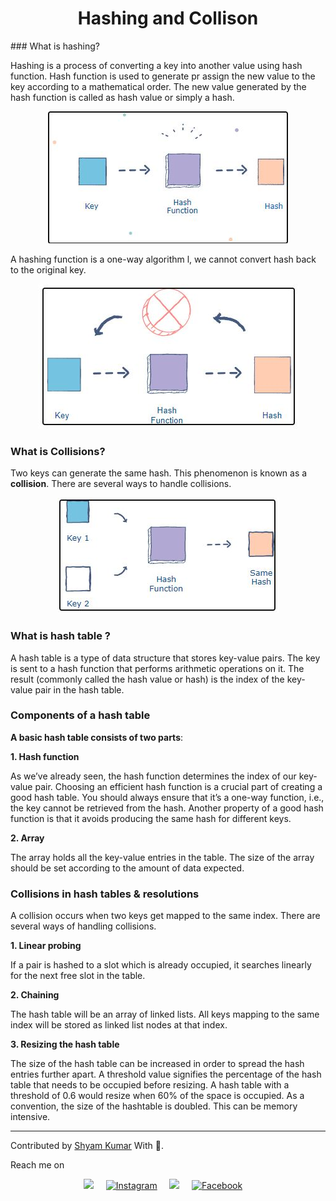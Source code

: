 <h1 align="center">Hashing and Collison</h1>
### What is hashing?
<p>Hashing is a process of converting a key into another value using hash function. Hash function is used to generate pr assign the new value to the key according to a mathematical order. The new value generated by the hash function is called as hash value or simply a hash.</p>

<p align="center">
<img src="hash.JPG" >
</p>

<p>A hashing function is a one-way algorithm l, we cannot convert hash back to the original key.
</p>

<p align="center">
<img src="reverse_hash.JPG" >
</p>

### What is Collisions?

<p>
Two keys can generate the same hash. This phenomenon is known as a <b>collision</b>. There are several ways to handle collisions.
</p>

<p align="center">
<img src="colloide.JPG" >
</p>

### What is hash table ?
<p>
A hash table is a type of data structure that stores key-value pairs. The key is sent to a hash function that performs arithmetic operations on it. The result (commonly called the hash value or hash) is the index of the key-value pair in the hash table.
</p>

### Components of a hash table

<b>A basic hash table consists of two parts</b>:

<b>1. Hash function</b>

As we’ve already seen, the hash function determines the index of our key-value pair. Choosing an efficient hash function is a crucial part of creating a good hash table. You should always ensure that it’s a one-way function, i.e., the key cannot be retrieved from the hash. Another property of a good hash function is that it avoids producing the same hash for different keys.

<b>2. Array</b>

The array holds all the key-value entries in the table. The size of the array should be set according to the amount of data expected.

### Collisions in hash tables & resolutions
A collision occurs when two keys get mapped to the same index. There are several ways of handling collisions.

<b>1. Linear probing</b>

If a pair is hashed to a slot which is already occupied, it searches linearly for the next free slot in the table.

<b>2. Chaining</b>

The hash table will be an array of linked lists. All keys mapping to the same index will be stored as linked list nodes at that index.


<b>3. Resizing the hash table</b>

The size of the hash table can be increased in order to spread the hash entries further apart. A threshold value signifies the percentage of the hash table that needs to be occupied before resizing. A hash table with a threshold of 0.6 would resize when 60% of the space is occupied. As a convention, the size of the hashtable is doubled. This can be memory intensive.


<hr>

 Contributed by <a href="https://github.com/ShyamKumar1">Shyam Kumar</a> With 💜. 

 Reach me on
<p align='center'>
  <a href="https://www.linkedin.com/in/shyam-kumar-9b9841157/"><img src="https://img.shields.io/badge/linkedin-%230077B5.svg?&style=for-the-badge&logo=linkedin&logoColor=white" /></a>&nbsp;&nbsp;&nbsp;&nbsp;
  <a href="https://www.instagram.com/_smiling_storm_/" target="_blank"><img src="https://img.shields.io/badge/Instagram-%23E4405F.svg?&style=for-the-badge&logo=instagram&logoColor=white" alt="Instagram"></a>&nbsp;&nbsp;&nbsp;&nbsp;
  <a href="mailto:shyam.ceolife@gmail.com?subject=Olá%20Punit"><img src="https://img.shields.io/badge/gmail-%23D14836.svg?&style=for-the-badge&logo=gmail&logoColor=white" /></a>&nbsp;&nbsp;&nbsp;&nbsp;
  <a href="https://www.facebook.com/shyam.george15/" target="_blank"><img src="https://img.shields.io/badge/Facebook-%231877F2.svg?&style=for-the-badge&logo=facebook&logoColor=white" alt="Facebook"></a>&nbsp;&nbsp;&nbsp;&nbsp;
</p>
